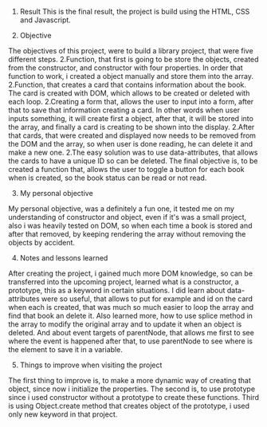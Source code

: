 1.	Result
This is the final result, the project is build using the HTML, CSS and Javascript.

2.	Objective

The objectives of this project, were to build a library project, that were five different steps.
  2.Function, that first is going to be store the objects, created from the constructor, and constructor with four properties. In order that function to work, i created a object manually and store them into the array. 
    2.Function, that creates a card that contains information about the book. The card is created with DOM, which allows to be created or deleted with each loop. 
      2.Creating a form that, allows the user to input into a form, after that to save that information creating a card. In other words when user inputs something, it will create first a object, after that, it will be stored into the array, and finally a card is creating to be shown into the display. 
        2.After that cards, that were created and displayed now needs to be removed from the DOM and the array, so when user is done reading, he can delete it and make a new one.     2.The easy solution was to use data-attributes, that allows the cards to have a unique ID so can be deleted. 
The final objective is, to be created a function that, allows the user to toggle a button for each book when is created, so the book status can be read or not read.

3.	My personal objective

My personal objective, was a definitely a fun one, it tested me on my understanding of constructor and object, even if it's was a small project, also i was heavily tested on DOM, so when each time a book is stored and after that removed, by keeping rendering the array without removing the objects by accident.

4.	Notes and lessons learned

After creating the project, i gained much more DOM knowledge, so can be transferred into the upcoming project, learned what is a constructor, a prototype, this as a keyword in certain situations. I did learn about data-attributes were so useful, that allows to put for example and id on the card when each is created, that was much so much easier to loop the array and find that book an delete it. Also learned more, how to use splice method in the array to modify the original array and to update it when an object is deleted. And about event targets of parentNode, that allows me first to see where the event is happened after that, to use parentNode to see where is the element to save it in a variable.

5.	Things to improve when visiting the project

The first thing to improve is, to make a more dynamic way of creating that object, since now i initialize the properties. The second is, to use prototype since i used constructor without a prototype to create these functions. Third is using Object.create method that creates object of the prototype, i used only new keyword in that project.
